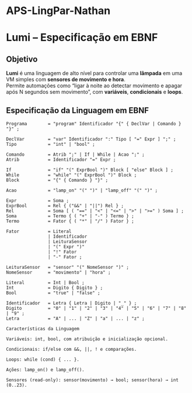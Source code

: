 # APS-LingPar-Nathan

# Lumi – Especificação em EBNF

## Objetivo
**Lumi** é uma linguagem de alto nível para controlar uma **lâmpada** em uma VM simples com **sensores de movimento e hora**.  
Permite automações como “ligar à noite ao detectar movimento e apagar após N segundos sem movimento”, com **variáveis**, **condicionais** e **loops**.

## Especificação da Linguagem em EBNF
```ebnf
Programa        = "program" Identificador "{" { DeclVar | Comando } "}" ;

DeclVar         = "var" Identificador ":" Tipo [ "=" Expr ] ";" ;
Tipo            = "int" | "bool" ;

Comando         = Atrib ";" | If | While | Acao ";" ;
Atrib           = Identificador "=" Expr ;

If              = "if" "(" ExprBool ")" Block [ "else" Block ] ;
While           = "while" "(" ExprBool ")" Block ;
Block           = "{" { Comando } "}" ;

Acao            = "lamp_on" "(" ")" | "lamp_off" "(" ")" ;

Expr            = Soma ;
ExprBool        = Rel { ("&&" | "||") Rel } ;
Rel             = Soma [ ( "==" | "<" | "<=" | ">" | ">=" ) Soma ] ;
Soma            = Termo { ( "+" | "-" ) Termo } ;
Termo           = Fator { ( "*" | "/" ) Fator } ;

Fator           = Literal
                | Identificador
                | LeituraSensor
                | "(" Expr ")"
                | "!" Fator
                | "-" Fator ;

LeituraSensor   = "sensor" "(" NomeSensor ")" ;
NomeSensor      = "movimento" | "hora" ;

Literal         = Int | Bool ;
Int             = Digito { Digito } ;
Bool            = "true" | "false" ;

Identificador   = Letra { Letra | Digito | "_" } ;
Digito          = "0" | "1" | "2" | "3" | "4" | "5" | "6" | "7" | "8" | "9" ;
Letra           = "A" | ... | "Z" | "a" | ... | "z" ;

Características da Linguagem

Variáveis: int, bool, com atribuição e inicialização opcional.

Condicionais: if/else com &&, ||, ! e comparações.

Loops: while (cond) { ... }.

Ações: lamp_on() e lamp_off().

Sensores (read-only): sensor(movimento) → bool; sensor(hora) → int (0..23).
